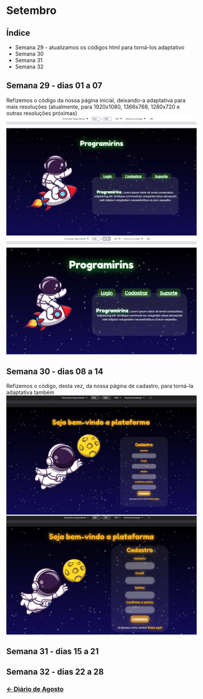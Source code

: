 # Setembro

## Índice
* Semana 29 - atualizamos os códigos html para torná-los adaptativo
* Semana 30
* Semana 31 
* Semana 32 


## Semana 29 - dias 01 a 07
Refizemos o código da nossa página inicial, deixando-a adaptativa para mais resoluções (atualmente, para 1920x1080, 1366x768, 1280x720 e outras resoluções próximas)
![1920x1080](./Imagens/Ago_01.png)
![1280x720](./Imagens/Ago_01.2.png)

## Semana 30 - dias 08 a 14
Refizemos o código, desta vez, da nossa página de cadastro, para torná-la adaptativa também
![cadastro1920x1080](./Imagens/Ago_02.png)
![cadastro1280x720](./Imagens/Ago_02.2.png)


## Semana 31 - dias 15 a 21


## Semana 32 - dias 22 a 28



### [← Diário de Agosto](https://github.com/NatanPolsak/Programirins-by-VP/blob/main/diario/Agosto.md)
